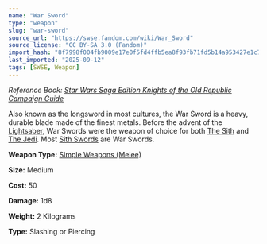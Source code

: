 ```yaml
---
name: "War Sword"
type: "weapon"
slug: "war-sword"
source_url: "https://swse.fandom.com/wiki/War_Sword"
source_license: "CC BY-SA 3.0 (Fandom)"
import_hash: "8f7998f004fb9009e17e0f5fd4ffb5ea8f93fb71fd5b14a953427e1c7b5af7c8"
last_imported: "2025-09-12"
tags: [SWSE, Weapon]
---
```

*Reference Book: [Star Wars Saga Edition Knights of the Old Republic Campaign Guide](https://swse.fandom.com/wiki/Star_Wars_Saga_Edition_Knights_of_the_Old_Republic_Campaign_Guide)*

Also known as the longsword in most cultures, the War Sword is a heavy, durable blade made of the finest metals. Before the advent of the [Lightsaber](https://swse.fandom.com/wiki/Lightsaber), War Swords were the weapon of choice for both [The Sith](https://swse.fandom.com/wiki/The_Sith) and [The Jedi](https://swse.fandom.com/wiki/The_Jedi). Most [Sith Swords](https://swse.fandom.com/wiki/Sith_Swords) are War Swords.

**Weapon Type:** [Simple Weapons (Melee)](https://swse.fandom.com/wiki/Simple_Weapons_(Melee))

**Size:** Medium

**Cost:** 50

**Damage:** 1d8

**Weight:** 2 Kilograms

**Type:** Slashing or Piercing